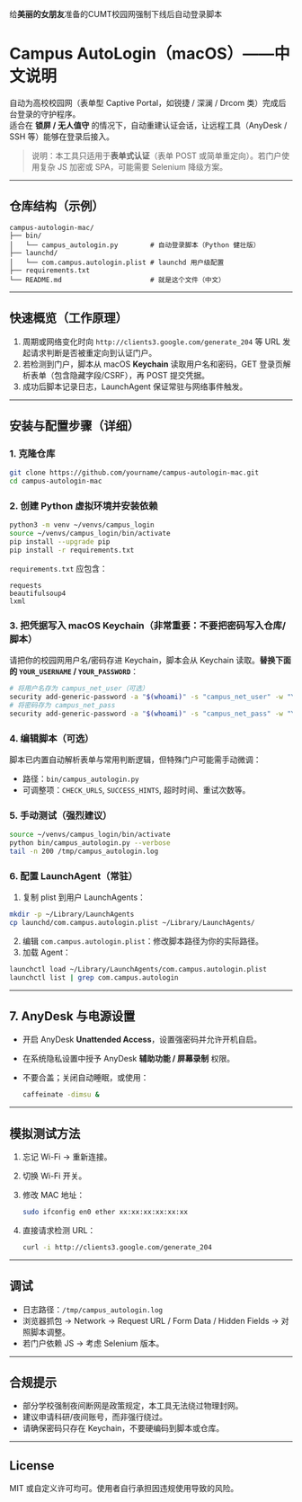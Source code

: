 给**美丽的女朋友**准备的CUMT校园网强制下线后自动登录脚本

# Campus AutoLogin（macOS）——中文说明

自动为高校校园网（表单型 Captive Portal，如锐捷 / 深澜 / Drcom 类）完成后台登录的守护程序。  
适合在 **锁屏 / 无人值守** 的情况下，自动重建认证会话，让远程工具（AnyDesk / SSH 等）能够在登录后接入。

> 说明：本工具只适用于**表单式认证**（表单 POST 或简单重定向）。若门户使用复杂 JS 加密或 SPA，可能需要 Selenium 降级方案。

---

## 仓库结构（示例）

```
campus-autologin-mac/
├── bin/
│   └── campus_autologin.py        # 自动登录脚本（Python 健壮版）
├── launchd/
│   └── com.campus.autologin.plist # launchd 用户级配置
├── requirements.txt
└── README.md                      # 就是这个文件（中文）
```

---

## 快速概览（工作原理）

1. 周期或网络变化时向 `http://clients3.google.com/generate_204` 等 URL 发起请求判断是否被重定向到认证门户。  
2. 若检测到门户，脚本从 macOS **Keychain** 读取用户名和密码，GET 登录页解析表单（包含隐藏字段/CSRF），再 POST 提交凭据。  
3. 成功后脚本记录日志，LaunchAgent 保证常驻与网络事件触发。

---

## 安装与配置步骤（详细）

### 1. 克隆仓库

```bash
git clone https://github.com/yourname/campus-autologin-mac.git
cd campus-autologin-mac
```

### 2. 创建 Python 虚拟环境并安装依赖

```bash
python3 -m venv ~/venvs/campus_login
source ~/venvs/campus_login/bin/activate
pip install --upgrade pip
pip install -r requirements.txt
```

`requirements.txt` 应包含：

```
requests
beautifulsoup4
lxml
```

### 3. 把凭据写入 macOS Keychain（**非常重要：不要把密码写入仓库/脚本**）

请把你的校园网用户名/密码存进 Keychain，脚本会从 Keychain 读取。**替换下面的 `YOUR_USERNAME` / `YOUR_PASSWORD`**：

```bash
# 将用户名存为 campus_net_user（可选）
security add-generic-password -a "$(whoami)" -s "campus_net_user" -w "YOUR_USERNAME" -U
# 将密码存为 campus_net_pass
security add-generic-password -a "$(whoami)" -s "campus_net_pass" -w "YOUR_PASSWORD" -U
```

### 4. 编辑脚本（可选）

脚本已内置自动解析表单与常用判断逻辑，但特殊门户可能需手动微调：

- 路径：`bin/campus_autologin.py`
- 可调整项：`CHECK_URLS`, `SUCCESS_HINTS`, 超时时间、重试次数等。

### 5. 手动测试（强烈建议）

```bash
source ~/venvs/campus_login/bin/activate
python bin/campus_autologin.py --verbose
tail -n 200 /tmp/campus_autologin.log
```

### 6. 配置 LaunchAgent（常驻）

1. 复制 plist 到用户 LaunchAgents：

```bash
mkdir -p ~/Library/LaunchAgents
cp launchd/com.campus.autologin.plist ~/Library/LaunchAgents/
```

2. 编辑 `com.campus.autologin.plist`：修改脚本路径为你的实际路径。  
3. 加载 Agent：

```bash
launchctl load ~/Library/LaunchAgents/com.campus.autologin.plist
launchctl list | grep com.campus.autologin
```

---

## 7. AnyDesk 与电源设置

- 开启 AnyDesk **Unattended Access**，设置强密码并允许开机自启。  

- 在系统隐私设置中授予 AnyDesk **辅助功能 / 屏幕录制** 权限。  

- 不要合盖；关闭自动睡眠，或使用：

  ```bash
  caffeinate -dimsu &
  ```

---

## 模拟测试方法

1. 忘记 Wi-Fi → 重新连接。  

2. 切换 Wi-Fi 开关。  

3. 修改 MAC 地址：  

   ```bash
   sudo ifconfig en0 ether xx:xx:xx:xx:xx:xx
   ```

4. 直接请求检测 URL：

   ```bash
   curl -i http://clients3.google.com/generate_204
   ```

---

## 调试

- 日志路径：`/tmp/campus_autologin.log`  
- 浏览器抓包 → Network → Request URL / Form Data / Hidden Fields → 对照脚本调整。  
- 若门户依赖 JS → 考虑 Selenium 版本。

---

## 合规提示

- 部分学校强制夜间断网是政策规定，本工具无法绕过物理封网。  
- 建议申请科研/夜间账号，而非强行绕过。  
- 请确保密码只存在 Keychain，不要硬编码到脚本或仓库。

---

## License

MIT 或自定义许可均可。使用者自行承担因违规使用导致的风险。
